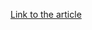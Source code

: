 [Link to the article](https://www.crowdstrike.com/en-us/blog/authorities-indict-indrik-spider-members-detail-ties-bitwise-spider-russian-state/)

